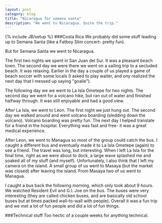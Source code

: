 ```yaml
---
layout: post
category: blog
title: "Nicaragua for semana santa"
description: "We went to Nicaragua. Quite the trip."
---
```

{% include JB/setup %}
###Costa Rica
We probably did some stuff leading up to Semana Santa (like a Fatboy Slim concert- pretty fun).

But for Semana Santa we went to Nicaragua.

The first two nights we spent in San Juan del Sur.
It was a pleasant beach town.
The second day we were there we went on a sailing trip to a secluded beach.
It was relaxing.
Earlier in the day a couple of us played a game of beach soccer with some locals (I asked to play waiter, and ony realized the next day that I messed up saying "goalie").

The following day we we went to La Isla Ometepe for two nights.
The second day we went for a volcano hike, but ran out of water and finished halfway through.
It was still enjoyable and had a good view.

After La Isla, we went to Leon.
The first night we just hung out.
The second day we walked around and went volcano boarding (sledding down the volcano).
Volcano boarding was pretty fun.
The next day I helped translate for a friend in the hospital.
Everything was fast and free- it was a great medical experience.

After Leon, we went to Managua so most of the group could catch the bus.
I caught a different bus and eventually made it to La Isla Ometepe (again) to see a friend.
The travel was long, but interesting.
When I left La Isla for the final time, right as we were about to dock, a large wave splashed me and soaked all of my stuff (and myself).
Unfortunately, I also think that I left my camera on the island.
A small group of us went to Masaya (but the market was closed) after leaving the island.
From Masaya two of us went to Managua.

I caught a bus back the following morning, which only took about 9 hours.
We watched Resident Evil and G.I. Joe on the bus.
The buses were very interesting (they are called chicken buses, and are basically old school buses but at times packed wall-to-wall with people).
Overall it was a fun trip and we met a lot of fun people and did a lot of fun things.


###Technical stuff
Too hectic of a couple weeks for anything technical.
